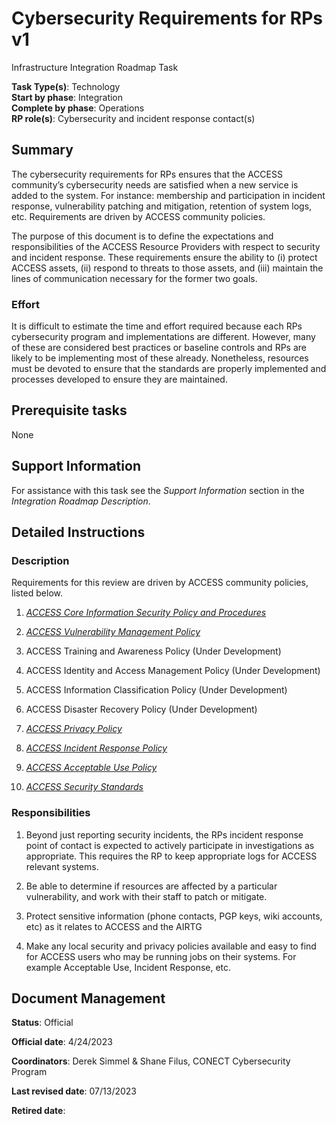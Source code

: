 # Cybersecurity Requirements for RPs v1

Infrastructure Integration Roadmap Task

**Task Type(s)**: Technology  
**Start by phase**: Integration  
**Complete by phase**: Operations  
**RP role(s)**: Cybersecurity and incident response contact(s)

## Summary

The cybersecurity requirements for RPs ensures that the ACCESS community’s cybersecurity needs are satisfied when a new service is added to the system. For instance: membership and participation in incident response, vulnerability patching and mitigation, retention of system logs, etc. Requirements are driven by ACCESS community policies.

The purpose of this document is to define the expectations and responsibilities of the ACCESS Resource Providers with respect to security and incident response. These requirements ensure the ability to (i) protect ACCESS assets, (ii) respond to threats to those assets, and (iii) maintain the lines of communication necessary for the former two goals.

### Effort

It is difficult to estimate the time and effort required because each RPs cybersecurity program and implementations are different. However, many of these are considered best practices or baseline controls and RPs are likely to be implementing most of these already. Nonetheless, resources must be devoted to ensure that the standards are properly implemented and processes developed to ensure they are maintained.

## Prerequisite tasks

None

## Support Information

For assistance with this task see the *Support Information* section in the *Integration Roadmap Description*.

## Detailed Instructions

### Description

Requirements for this review are driven by ACCESS community policies, listed below.

1.  [*ACCESS Core Information Security Policy and Procedures*](https://docs.google.com/document/d/1h8w1E9Z2yrXAoBGtCVGH6MxF3rRBKz0uQOBUJ58Jt6M/edit)

2.  [*ACCESS Vulnerability Management Policy*](https://docs.google.com/document/d/1ehpsijz97ag_WGwT8fb0E3KC3tDNXruWAytuvB3TFMY/edit)

3.  ACCESS Training and Awareness Policy (Under Development)

4.  ACCESS Identity and Access Management Policy (Under Development)

5.  ACCESS Information Classification Policy (Under Development)

6.  ACCESS Disaster Recovery Policy (Under Development)

7.  [*ACCESS Privacy Policy*](https://access-ci.org/privacy-policy/)

8.  [*ACCESS Incident Response Policy*](https://docs.google.com/document/d/1PMlZx40W0XF5NHlBkuPv1JAW7Fc2Fm__1JvIBZUaEQw)

9.  [*ACCESS Acceptable Use Policy*](https://access-ci.org/acceptable-use/)

10. [*ACCESS Security Standards*](https://docs.google.com/document/d/1NX95bkuvsdXo1fvGvyTzwGJ7Lx3BeC51luue-ddtkPE/edit)

### Responsibilities

1.  Beyond just reporting security incidents, the RPs incident response point of contact is expected to actively participate in investigations as appropriate. This requires the RP to keep appropriate logs for ACCESS relevant systems.

2.  Be able to determine if resources are affected by a particular vulnerability, and work with their staff to patch or mitigate.

3.  Protect sensitive information (phone contacts, PGP keys, wiki accounts, etc) as it relates to ACCESS and the AIRTG

4.  Make any local security and privacy policies available and easy to find for ACCESS users who may be running jobs on their systems. For example Acceptable Use, Incident Response, etc.

## Document Management

**Status**: Official

**Official date**: 4/24/2023

**Coordinators**: Derek Simmel & Shane Filus, CONECT Cybersecurity Program

**Last revised date**: 07/13/2023

**Retired date**:

